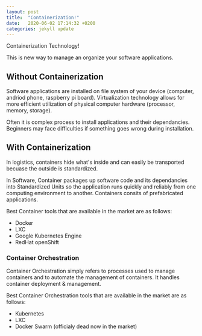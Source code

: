 ```yaml
---
layout: post
title:  "Containerization!"
date:   2020-06-02 17:14:32 +0200
categories: jekyll update
---
```

Containerization Technology!

This is new way to manage an organize your software applications. 

## Without Containerization
Software applications are installed on file system of your device (computer, andriod phone, raspberry pi board). Virtualization technology allows for more efficient utilization of physical computer hardware (processor, memory, storage). 

Often it is complex process to install applications and their dependancies. Beginners may face difficulties if something goes wrong during installation.  

## With Containerization

In logistics, containers hide what's inside and can easily be transported becuase the outside is standardized. 

In Software, Container packages up software code and its dependancies into Standardized Units so the application runs quickly and reliably from one computing environment to another. Containers consits of prefabricated applications. 

Best Container tools that are available in the market are as follows:
* Docker
* LXC
* Google Kubernetes Engine
* RedHat openShift

### Container Orchestration

Container Orchestration simply refers to processes used to manage containers and to automate the management of containers. It handles container deployment & management. 

Best Container Orchestration tools that are available in the market are as follows:
* Kubernetes
* LXC
* Docker Swarm (officialy dead now in the market)

